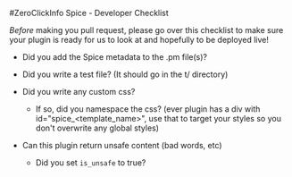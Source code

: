 #ZeroClickInfo Spice - Developer Checklist

*Before* making you pull request, please go over this checklist to make sure your plugin is ready for us to look at and hopefully to be deployed live!

- Did you add the Spice metadata to the .pm file(s)?
- Did you write a test file? (It should go in the t/ directory)
- Did you write any custom css?
    
    - If so, did you namespace the css? (ever plugin has a div with id="spice_<template_name>", use that to target your styles so you don't overwrite any global styles)

- Can this plugin return unsafe content (bad words, etc)
    - Did you set `is_unsafe` to true?
